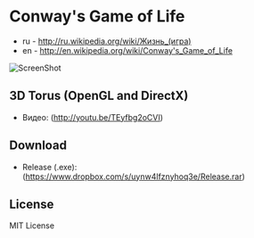 Conway's Game of Life
=========

 * ru - http://ru.wikipedia.org/wiki/Жизнь_(игра)
 * en - http://en.wikipedia.org/wiki/Conway's_Game_of_Life
 
![ScreenShot](http://www.dropbox.com/s/77udvxldvjgvdfh/%D0%A1%D0%BD%D0%B8%D0%BC%D0%BE%D0%BA.JPG)

3D Torus (OpenGL and DirectX)
-------------------------

 * Видео: (http://youtu.be/TEyfbg2oCVI)

Download
-------------------------

 * Release (.exe): (https://www.dropbox.com/s/uynw4lfznyhoq3e/Release.rar)

License
-------------------------

MIT License
